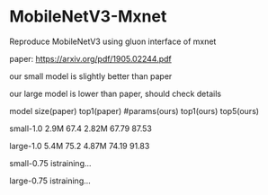 # MobileNetV3-Mxnet
Reproduce MobileNetV3 using gluon interface of mxnet

paper: https://arxiv.org/pdf/1905.02244.pdf

our small model is slightly better than paper

our large model is lower than paper, should check details

model           size(paper)      top1(paper)     #params(ours)      top1(ours)      top5(ours)

small-1.0         2.9M             67.4             2.82M              67.79           87.53

large-1.0         5.4M             75.2             4.87M              74.19           91.83

small-0.75      istraining...

large-0.75      istraining...
